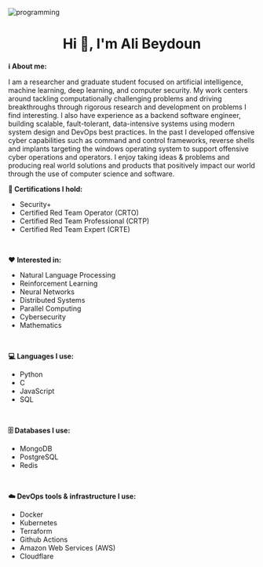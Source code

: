![programming](https://github.com/user-attachments/assets/3d8cd988-ff1d-455d-b8ca-2a8dd28ddeb9)

<h1 align="center">Hi 👋, I'm Ali Beydoun</h1>

**ℹ️ About me:**

I am a researcher and graduate student focused on artificial intelligence, machine learning, deep learning, and computer security. My work centers around tackling computationally challenging problems and driving breakthroughs through rigorous research and development on problems I find interesting. I also have experience as a backend software engineer, building scalable, fault-tolerant, data-intensive systems using modern system design and DevOps best practices. In the past I developed offensive cyber capabilities such as command and control frameworks, reverse shells and implants targeting the windows operating system to support offensive cyber operations and operators. I enjoy taking ideas & problems and producing real world solutions and products that positively impact our world through the use of computer science and software.
<br />

**📝 Certifications I hold:**
- Security+
- Certified Red Team Operator (CRTO)
- Certified Red Team Professional (CRTP)
- Certified Red Team Expert (CRTE)

<br />

**❤️ Interested in:**

- Natural Language Processing
- Reinforcement Learning
- Neural Networks
- Distributed Systems
- Parallel Computing
- Cybersecurity
- Mathematics

<br />

**💻 Languages I use:**

- Python
- C
- JavaScript
- SQL

<br />

**🗄️ Databases I use:**
- MongoDB
- PostgreSQL
- Redis

<br />

**☁️ DevOps tools & infrastructure I use:**
- Docker
- Kubernetes
- Terraform
- Github Actions
- Amazon Web Services (AWS)
- Cloudflare














